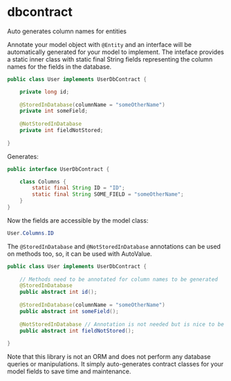 # dbcontract
Auto generates column names for entities

Annotate your model object with `@Entity` and an interface will be automatically generated for your model to implement. The inteface provides a static inner class with static final String fields representing the column names for the fields in the database.

```java
public class User implements UserDbContract {

    private long id;
    
    @StoredInDatabase(columnName = "someOtherName")
    private int someField;
    
    @NotStoredInDatabase
    private int fieldNotStored;
    
}
```

Generates:

```java
public interface UserDbContract {

    class Columns {
        static final String ID = "ID";
        static final String SOME_FIELD = "someOtherName";
    }
}
```

Now the fields are accessible by the model class:

```java
User.Columns.ID
```

The `@StoredInDatabase` and `@NotStoredInDatabase` annotations can be used on methods too, so, it can be used with AutoValue.

```java
public class User implements UserDbContract {
    
    // Methods need to be annotated for column names to be generated
    @StoredInDatabase
    public abstract int id();
    
    @StoredInDatabase(columnName = "someOtherName")
    public abstract int someField();
    
    @NotStoredInDatabase // Annotation is not needed but is nice to be explicit
    public abstract int fieldNotStored();
    
}
```

Note that this library is not an ORM and does not perform any database queries or manipulations. It simply auto-generates contract classes for your model fields to save time and maintenance.
